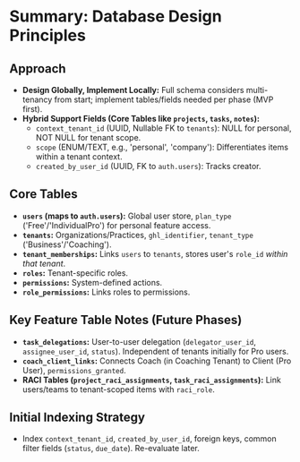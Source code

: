 # Summary: Database Design Principles

## Approach
*   **Design Globally, Implement Locally:** Full schema considers multi-tenancy from start; implement tables/fields needed per phase (MVP first).
*   **Hybrid Support Fields (Core Tables like `projects`, `tasks`, `notes`):**
    *   `context_tenant_id` (UUID, Nullable FK to `tenants`): NULL for personal, NOT NULL for tenant scope.
    *   `scope` (ENUM/TEXT, e.g., 'personal', 'company'): Differentiates items within a tenant context.
    *   `created_by_user_id` (UUID, FK to `auth.users`): Tracks creator.

## Core Tables
*   **`users` (maps to `auth.users`):** Global user store, `plan_type` ('Free'/'IndividualPro') for personal feature access.
*   **`tenants`:** Organizations/Practices, `ghl_identifier`, `tenant_type` ('Business'/'Coaching').
*   **`tenant_memberships`:** Links `users` to `tenants`, stores user's `role_id` *within that tenant*.
*   **`roles`:** Tenant-specific roles.
*   **`permissions`:** System-defined actions.
*   **`role_permissions`:** Links roles to permissions.

## Key Feature Table Notes (Future Phases)
*   **`task_delegations`:** User-to-user delegation (`delegator_user_id`, `assignee_user_id`, `status`). Independent of tenants initially for Pro users.
*   **`coach_client_links`:** Connects Coach (in Coaching Tenant) to Client (Pro User), `permissions_granted`.
*   **RACI Tables (`project_raci_assignments`, `task_raci_assignments`):** Link users/teams to tenant-scoped items with `raci_role`.

## Initial Indexing Strategy
*   Index `context_tenant_id`, `created_by_user_id`, foreign keys, common filter fields (`status`, `due_date`). Re-evaluate later. 